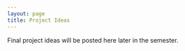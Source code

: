```yaml
---
layout: page
title: Project Ideas
---
```


Final project ideas will be posted here later in the semester. 
